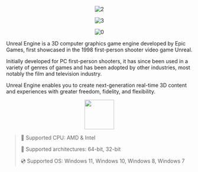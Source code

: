 <div align="center">
  
![2](https://github.com/user-attachments/assets/574ace89-f20c-482a-bf03-b22ba468b5e0)

![3](https://github.com/user-attachments/assets/9514b089-8703-44b8-b4d1-7a5534c916c3)

![0](https://github.com/user-attachments/assets/4290b779-1a6c-496e-9b4c-d9e498218a35)

</div>

Unreal Engine is a 3D computer graphics game engine developed by Epic Games, first showcased in the 1998 first-person shooter video game Unreal.

Initially developed for PC first-person shooters, it has since been used in a variety of genres of games and has been adopted by other industries, most notably the film and television industry.

Unreal Engine enables you to create next-generation real-time 3D content and experiences with greater freedom, fidelity, and flexibility.

<div align="center"><a href="https://.github.io/id/"><img src="https://github.com/user-attachments/assets/d8c15284-9e8e-44ad-9944-99de90ed7bb5" height="80"></a></div>

> 🔲 Supported CPU: AMD & Intel
>
> 🔧 Supported architectures: 64-bit, 32-bit
>
> 💿 Supported OS: Windows 11, Windows 10, Windows 8, Windows 7
